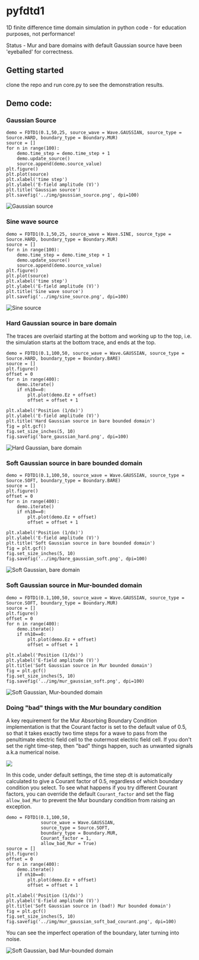 # pyfdtd1
1D finite difference time domain simulation in python code - for education purposes, not performance!

Status - Mur and bare domains with default Gaussian source have been 'eyeballed' for correctness.

## Getting started

clone the repo and run core.py to see the demonstration results.

## Demo code:

### Gaussian Source
```
demo = FDTD1(0.1,50,25, source_wave = Wave.GAUSSIAN, source_type = Source.HARD, boundary_type = Boundary.MUR) 
source = []
for n in range(100):
    demo.time_step = demo.time_step + 1
    demo.update_source()
    source.append(demo.source_value)
plt.figure()    
plt.plot(source)    
plt.xlabel('time step')     
plt.ylabel('E-field amplitude (V)')
plt.title('Gaussian source')
plt.savefig('../img/gaussian_source.png', dpi=100)
```
![Gaussian source](./img/gaussian_source.png)

### Sine wave source

    demo = FDTD1(0.1,50,25, source_wave = Wave.SINE, source_type = Source.HARD, boundary_type = Boundary.MUR) 
    source = []
    for n in range(100):
        demo.time_step = demo.time_step + 1
        demo.update_source()
        source.append(demo.source_value)
    plt.figure()    
    plt.plot(source)    
    plt.xlabel('time step')     
    plt.ylabel('E-field amplitude (V)')
    plt.title('Sine wave source')
    plt.savefig('../img/sine_source.png', dpi=100)
	
	
![Sine source](./img/sine_source.png)	

### Hard Gaussian source in bare domain

The traces are overlaid starting at the bottom and working up to the top, i.e. the simulation starts at the bottom trace, and ends at the top.

```
demo = FDTD1(0.1,100,50, source_wave = Wave.GAUSSIAN, source_type = Source.HARD, boundary_type = Boundary.BARE)
source = []
plt.figure()
offset = 0
for n in range(400):
    demo.iterate()
    if n%10==0:
        plt.plot(demo.Ez + offset)
        offset = offset + 1

plt.xlabel('Position (1/dx)')     
plt.ylabel('E-field amplitude (V)')
plt.title('Hard Gaussian source in bare bounded domain')
fig = plt.gcf()
fig.set_size_inches(5, 10)
fig.savefig('bare_gaussian_hard.png', dpi=100)  
```
![Hard Gaussian, bare domain](./img/bare_gaussian_hard.png)

### Soft Gaussian source in bare bounded domain

    demo = FDTD1(0.1,100,50, source_wave = Wave.GAUSSIAN, source_type = Source.SOFT, boundary_type = Boundary.BARE) 
    source = []
    plt.figure()
    offset = 0
    for n in range(400):
        demo.iterate()
        if n%10==0:
            plt.plot(demo.Ez + offset)
            offset = offset + 1
   
    plt.xlabel('Position (1/dx)')     
    plt.ylabel('E-field amplitude (V)')
    plt.title('Soft Gaussian source in bare bounded domain')
    fig = plt.gcf()
    fig.set_size_inches(5, 10)
    fig.savefig('../img/bare_gaussian_soft.png', dpi=100)
	
![Soft Gaussian, bare domain](./img/bare_gaussian_soft.png)

### Soft Gaussian source in Mur-bounded domain


    demo = FDTD1(0.1,100,50, source_wave = Wave.GAUSSIAN, source_type = Source.SOFT, boundary_type = Boundary.MUR) 
    source = []
    plt.figure()
    offset = 0
    for n in range(400):
        demo.iterate()
        if n%10==0:
            plt.plot(demo.Ez + offset)
            offset = offset + 1
   
    plt.xlabel('Position (1/dx)')     
    plt.ylabel('E-field amplitude (V)')
    plt.title('Soft Gaussian source in Mur bounded domain')   
    fig = plt.gcf()
    fig.set_size_inches(5, 10)
    fig.savefig('../img/mur_gaussian_soft.png', dpi=100)
	
![Soft Gaussian, Mur-bounded domain](./img/mur_gaussian_soft.png)

### Doing "bad" things with the Mur boundary condition

A key requirement for the Mur Absorbing Boundary Condition implementation is that the Courant factor is set to the default value of 0.5, so that it takes exactly two time steps for a wave to pass from the penultimate electric field cell to the outermost electric field cell. If you don't set the right time-step, then "bad" things happen, such as unwanted signals a.k.a numerical noise.

<img src="https://render.githubusercontent.com/render/math?math=dt = \frac{0.5 dx}{c}">

In this code, under default settings, the time step dt is automatically calculated to give a Courant factor of 0.5, regardless of which boundary condition you select. To see what happens if you try different Courant factors, you can override the default `Courant_factor` and set the flag `allow_bad_Mur` to prevent the Mur boundary condition from raising an exception. 

    demo = FDTD1(0.1,100,50, 
                 source_wave = Wave.GAUSSIAN, 
                 source_type = Source.SOFT, 
                 boundary_type = Boundary.MUR,
                 Courant_factor = 1,
                 allow_bad_Mur = True) 
    source = []
    plt.figure()
    offset = 0
    for n in range(400):
        demo.iterate()
        if n%10==0:
            plt.plot(demo.Ez + offset)
            offset = offset + 1
   
    plt.xlabel('Position (1/dx)')     
    plt.ylabel('E-field amplitude (V)')
    plt.title('Soft Gaussian source in (bad!) Mur bounded domain')   
    fig = plt.gcf()
    fig.set_size_inches(5, 10)
    fig.savefig('../img/mur_gaussian_soft_bad_courant.png', dpi=100)
	
You can see the imperfect operation of the boundary, later turning into noise.
	
	
![Soft Gaussian, bad Mur-bounded domain](./img/mur_gaussian_soft_bad_courant.png)
